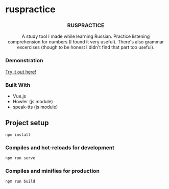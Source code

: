 # ruspractice

<h3 align="center">RUSPRACTICE</h3>

  <p align="center">
    A study tool I made while learning Russian. Practice listening comprehension for numbers (I found it very useful). There's also grammar excercises (though to be honest I didn't find that part too useful).
    <br/>
  </p>

<!-- demonstration -->
### Demonstration

<a href="https://rapidrussian.netlify.app/">Try it out here!</a>

### Built With

* Vue.js
* Howler (js module)
* speak-tts (js module)

## Project setup
```
npm install
```

### Compiles and hot-reloads for development
```
npm run serve
```

### Compiles and minifies for production
```
npm run build
```
